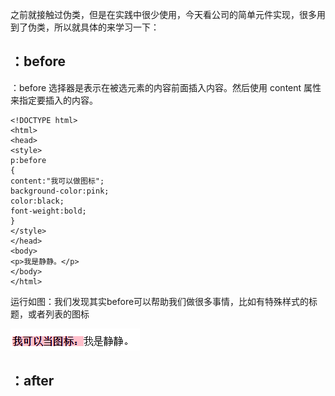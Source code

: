 之前就接触过伪类，但是在实践中很少使用，今天看公司的简单元件实现，很多用到了伪类，所以就具体的来学习一下：

## ：before ##
：before 选择器是表示在被选元素的内容前面插入内容。然后使用 content 属性来指定要插入的内容。

    <!DOCTYPE html>
	<html>
	<head>
	<style>
	p:before
	{
	content:"我可以做图标";
	background-color:pink;
	color:black;
	font-weight:bold;
	}
	</style>
	</head>
	<body>	
	<p>我是静静。</p>
	</body>
	</html>
运行如图：我们发现其实before可以帮助我们做很多事情，比如有特殊样式的标题，或者列表的图标

![](https://github.com/Anjing1993/mypassages/blob/master/images/brfore.png)

## ：after ##



